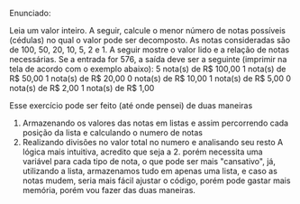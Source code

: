 Enunciado:

Leia um valor inteiro. A seguir, calcule o menor número de notas possíveis (cédulas) no qual o valor pode ser decomposto.
As notas consideradas são de 100, 50, 20, 10, 5, 2 e 1. A seguir mostre o valor lido e a relação de notas necessárias.
Se a entrada for 576, a saída deve ser a seguinte (imprimir na tela de acordo com o exemplo abaixo):
 5 nota(s) de R$ 100,00
 1 nota(s) de R$ 50,00
 1 nota(s) de R$ 20,00
 0 nota(s) de R$ 10,00
 1 nota(s) de R$ 5,00
 0 nota(s) de R$ 2,00
 1 nota(s) de R$ 1,00

 Esse exercício pode ser feito (até onde pensei) de duas maneiras
 1. Armazenando os valores das notas em listas e assim percorrendo cada posição da lista e calculando o numero de notas
 2. Realizando divisões no valor total no numero e analisando seu resto 
 A lógica mais intuitiva, acredito que seja a 2. porém necessita uma variável para cada tipo de nota, o que pode ser mais "cansativo", já,
 utilizando a lista, armazenamos tudo em apenas uma lista, e caso as notas mudem, seria mais fácil ajustar o código, porém pode gastar mais memória,
 porém vou fazer das duas maneiras.